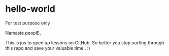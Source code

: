 # hello-world
For test purpose only

Namaste peoplE,

This is jus to open up lessons on GitHub. So better you stop surfing through this repo and save your valuable time . :) 
